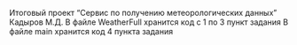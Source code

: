 Итоговый проект “Сервис по получению метеорологических данных” Кадыров М.Д.
В файле WeatherFull хранится код с 1 по 3 пункт задания
В файле main хранится код 4 пункта задания
